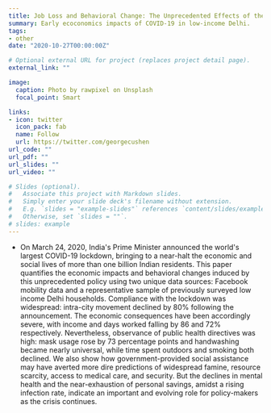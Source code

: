 ```yaml
---
title: Job Loss and Behavioral Change: The Unprecedented Effects of the India Lockdown in Delhi
summary: Early ecoconomics impacts of COVID-19 in low-income Delhi.
tags:
- other
date: "2020-10-27T00:00:00Z"

# Optional external URL for project (replaces project detail page).
external_link: ""

image:
  caption: Photo by rawpixel on Unsplash
  focal_point: Smart

links:
- icon: twitter
  icon_pack: fab
  name: Follow
  url: https://twitter.com/georgecushen
url_code: ""
url_pdf: ""
url_slides: ""
url_video: ""

# Slides (optional).
#   Associate this project with Markdown slides.
#   Simply enter your slide deck's filename without extension.
#   E.g. `slides = "example-slides"` references `content/slides/example-slides.md`.
#   Otherwise, set `slides = ""`.
# slides: example
---
```


- On March 24, 2020, India's Prime Minister announced the world's largest COVID-19 lockdown, bringing to a near-halt the economic and social lives of more than one billion Indian residents. This paper quantifies the economic impacts and behavioral changes induced by this unprecedented policy using two unique data sources: Facebook mobility data and a representative sample of previously surveyed low income Delhi households. Compliance with the lockdown was widespread: intra-city movement declined by 80\% following the announcement. The economic consequences have been accordingly severe, with income and days worked falling by 86 and 72\% respectively. Nevertheless, observance of public health directives was high: mask usage rose by 73 percentage points and handwashing became nearly universal, while time spent outdoors and smoking both declined. We also show how government-provided social assistance may have averted more dire predictions of widespread famine, resource scarcity, access to medical care, and security. But the declines in mental health and the near-exhaustion of personal savings, amidst a rising infection rate, indicate an important and evolving role for policy-makers as the crisis continues.
